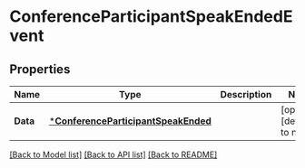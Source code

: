 # ConferenceParticipantSpeakEndedEvent

## Properties
Name | Type | Description | Notes
------------ | ------------- | ------------- | -------------
**Data** | [***ConferenceParticipantSpeakEnded**](ConferenceParticipantSpeakEnded.md) |  | [optional] [default to null]

[[Back to Model list]](../README.md#documentation-for-models) [[Back to API list]](../README.md#documentation-for-api-endpoints) [[Back to README]](../README.md)

